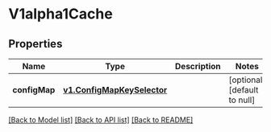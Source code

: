 # V1alpha1Cache
## Properties

Name | Type | Description | Notes
------------ | ------------- | ------------- | -------------
**configMap** | [**v1.ConfigMapKeySelector**](v1.ConfigMapKeySelector.md) |  | [optional] [default to null]

[[Back to Model list]](../README.md#documentation-for-models) [[Back to API list]](../README.md#documentation-for-api-endpoints) [[Back to README]](../README.md)

